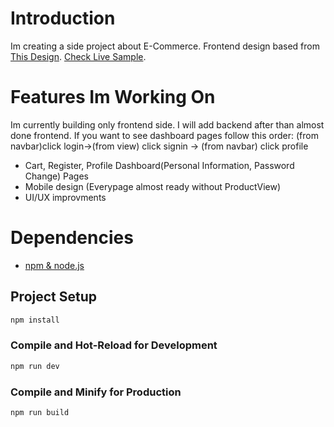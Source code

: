 # Introduction
Im creating a side project about E-Commerce. Frontend design based from [This Design](https://www.figma.com/community/file/1277984063505080331/Fashion-Website-UI-Template). [Check Live Sample](http://ecommerce.sarowa36.com.tr).

# Features Im Working On
Im currently building only frontend side. I will add backend after than almost done frontend.
If you want to see dashboard pages follow this order: (from navbar)click login->(from view) click signin  -> (from navbar) click profile
- Cart, Register, Profile Dashboard(Personal Information, Password Change) Pages
- Mobile design (Everypage almost ready without ProductView)
- UI/UX improvments

# Dependencies 
- [npm & node.js](https://nodejs.org/en/download/current)

## Project Setup

```sh
npm install
```

### Compile and Hot-Reload for Development

```sh
npm run dev
```
### Compile and Minify for Production

```sh
npm run build
```

